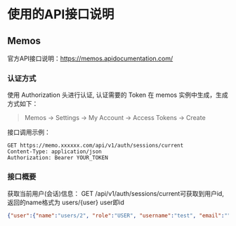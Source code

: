 # 使用的API接口说明

## Memos

官方API接口说明：https://memos.apidocumentation.com/

### 认证方式
使用 Authorization 头进行认证, 认证需要的 Token 在 memos 实例中生成，生成方式如下：

> Memos -> Settings -> My Account -> Access Tokens -> Create

接口调用示例：

```
GET https://memo.xxxxxx.com/api/v1/auth/sessions/current
Content-Type: application/json
Authorization: Bearer YOUR_TOKEN
```

### 接口概要 

获取当前用户(会话)信息： GET /api/v1/auth/sessions/current​
可获取到用户id, 返回的name格式为 users/{user} user即id 

```json
{"user":{"name":"users/2", "role":"USER", "username":"test", "email":"", "displayName":"", "avatarUrl":"", "description":"", "password":"", "state":"NORMAL", "createTime":"2025-09-10T07:00:37Z", "updateTime":"2025-09-10T07:00:37Z"}, "lastAccessedAt":null}
```
